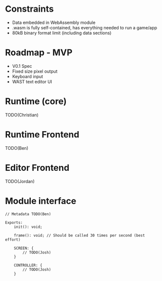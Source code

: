 # Constraints

- Data embedded in WebAssembly module
- .wasm is fully self-contained, has everything needed to run a game/app
- 80kB binary format limit (including data sections)

# Roadmap - MVP
- V0.1 Spec
- Fixed size pixel output
- Keyboard input
- WAST text editor UI

# Runtime (core)
 
TODO(Christian)

# Runtime Frontend

TODO(Ben)

# Editor Frontend

TODO(Jordan)

# Module interface

```
// Metadata TODO(Ben)

Exports:
    init(): void;

    frame(): void; // Should be called 30 times per second (best effort)

    SCREEN: {
        // TODO(Josh)
    }

    CONTROLLER: {
        // TODO(Josh)
    }
```

